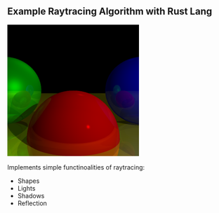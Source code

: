 ## Example Raytracing Algorithm with Rust Lang

<img src="./public/output.png" width="300">

Implements simple functinoalities of raytracing:
- Shapes
- Lights
- Shadows
- Reflection

